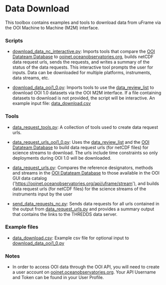 # Data Download
This toolbox contains examples and tools to download data from uFrame via the OOI Machine to Machine (M2M) interface. 

### Scripts
- [download_data_nc_interactive.py](https://github.com/data-edu-ooi/data-review-tools/blob/master/data_download/download_data_nc_interactive.py): Imports tools that compare the [OOI Datateam Database](http://ooi.visualocean.net/) to [ooinet.oceanobservatories.org](https://ooinet.oceanobservatories.org/), builds netCDF data request urls, sends the requests, and writes a summary of the status of the data requests. This interactive tool prompts the user for inputs. Data can be downloaded for multiple platforms, instruments, data streams, etc.

- [download_data_ooi1_0.py](https://github.com/data-edu-ooi/data-review-tools/blob/master/data_download/download_data_ooi1_0.py): Imports tools to use the [data_review_list](https://github.com/data-edu-ooi/data-review-tools/tree/master/review_list) to download OOI 1.0 datasets via the OOI M2M interface. If a file containing datasets to download is not provided, the script will be interactive. An example input file: [data_download.csv](https://github.com/data-edu-ooi/data-review-tools/blob/master/data_download/example_files/data_download.csv)

### Tools
- [data_request_tools.py](https://github.com/data-edu-ooi/data-review-tools/blob/master/data_download/tools/data_request_tools.py): A collection of tools used to create data request urls.

- [data_request_urls_ooi1_0.py](https://github.com/data-edu-ooi/data-review-tools/blob/master/data_download/tools/data_request_urls_ooi1_0.py): Uses the [data_review_list](https://github.com/data-edu-ooi/data-review-tools/tree/master/review_list) and the [OOI Datateam Database](http://ooi.visualocean.net/) to build data request urls (for netCDF files) for science streams to download. The urls include time constraints so only deployments during OOI 1.0 will be downloaded.

- [data_request_urls.py](https://github.com/data-edu-ooi/data-review-tools/blob/master/data_download/tools/data_request_urls.py): Compares the reference designators, methods and streams in the [OOI Datateam Database](http://ooi.visualocean.net/) to those available in the OOI GUI data catalog ('https://ooinet.oceanobservatories.org/api/uframe/stream'), and builds data request urls (for netCDF files) for the science streams of the instruments input by the user

- [send_data_requests_nc.py](https://github.com/data-edu-ooi/data-review-tools/blob/master/data_download/tools/send_data_requests_nc.py): Sends data requests for all urls contained in the output from [data_request_urls.py](https://github.com/data-edu-ooi/data-review-tools/blob/master/data_download/tools/data_request_urls.py) and provides a summary output that contains the links to the THREDDS data server.

### Example files
- [data_download.csv](https://github.com/data-edu-ooi/data-review-tools/blob/master/data_download/example_files/data_download.csv): Example csv file for optional input to [download_data_ooi1_0.py](https://github.com/data-edu-ooi/data-review-tools/blob/master/data_download/download_data_ooi1_0.py)

### Notes
- In order to access OOI data through the OOI API, you will need to create a user account on [ooinet.oceanobservatories.org](https://ooinet.oceanobservatories.org/). Your API Username and Token can be found in your User Profile.